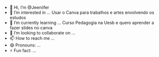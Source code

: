 - 👋 Hi, I’m @Jeeniifer
- 👀 I’m interested in ... Usar o Canva para trabalhos e artes envolvendo os estudos
- 🌱 I’m currently learning ... Curso Pedagogia na Uesb e quero aprender a fazer slides no canva
- 💞️ I’m looking to collaborate on ...
- 📫 How to reach me ...
- 😄 Pronouns: ...
- ⚡ Fun fact: ...

<!---
Jeeniifer/Jeeniifer is a ✨ special ✨ repository because its `README.md` (this file) appears on your GitHub profile.
You can click the Preview link to take a look at your changes.
--->
